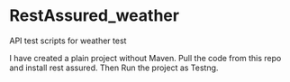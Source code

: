 # RestAssured_weather
API test scripts for weather test

I have created a plain project without Maven.
Pull the code from this repo and install rest assured.
Then Run the project as Testng.
